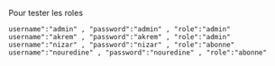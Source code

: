 Pour tester les roles

	username":"admin" , "password":"admin" , "role":"admin"
	username":"akrem" , "password":"akrem" , "role":"admin"
	username":"nizar" , "password":"nizar" , "role":"abonne"
	username":"nouredine" , "password":"nouredine" , "role":"abonne"